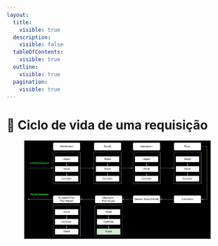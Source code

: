 ```yaml
---
layout:
  title:
    visible: true
  description:
    visible: false
  tableOfContents:
    visible: true
  outline:
    visible: true
  pagination:
    visible: true
---
```


# 🔴 Ciclo de vida de uma requisição

<figure><img src="../.gitbook/assets/ciclo-vida-requisicao-nestjs.webp" alt=""><figcaption></figcaption></figure>
